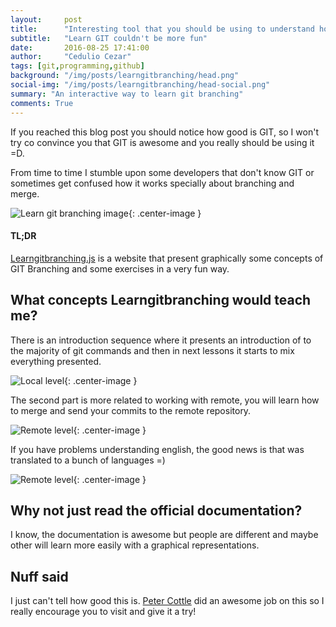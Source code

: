 ```yaml
---
layout:     post
title:      "Interesting tool that you should be using to understand how GIT Branching works"
subtitle:   "Learn GIT couldn't be more fun"
date:       2016-08-25 17:41:00
author:     "Cedulio Cezar"
tags: [git,programming,github]
background: "/img/posts/learngitbranching/head.png"
social-img: "/img/posts/learngitbranching/head-social.png"
summary: "An interactive way to learn git branching"
comments: True
---
```

If you reached this blog post you should notice how good is GIT, so I won't try co convince you that GIT is awesome and you really should be using it =D.

From time to time I stumble upon some developers that don't know GIT or sometimes get confused how it works specially about branching and merge.

<img src="{{ site.baseurl }}/img/posts/learngitbranching/learngitbranching.png" alt="Learn git branching image">{: .center-image }

#### TL;DR

[Learngitbranching.js](http://learngitbranching.js.org/) is a website that present graphically some concepts of GIT Branching and some exercises in a very fun way.

## What concepts Learngitbranching would teach me?

There is an introduction sequence where it presents an introduction of to the majority of git commands and then in next lessons it starts to mix everything presented.

<img src="{{ site.baseurl }}/img/posts/learngitbranching/local1.png" alt="Local level">{: .center-image }

The second part is more related to working with remote, you will learn how to merge and send your commits to the remote repository.

<img src="{{ site.baseurl }}/img/posts/learngitbranching/remote.png" alt="Remote level">{: .center-image }

If you have problems understanding english, the good news is that was translated to a bunch of languages =)

<img src="{{ site.baseurl }}/img/posts/learngitbranching/translate.png" alt="Remote level">{: .center-image }

## Why not just read the official documentation?
I know, the documentation is awesome but people are different and maybe other will learn more easily with a graphical representations.

## Nuff said
I just can't tell how good this is. [Peter Cottle](https://twitter.com/petermcottle) did an awesome job on this so I really encourage you to visit and give it a try!
